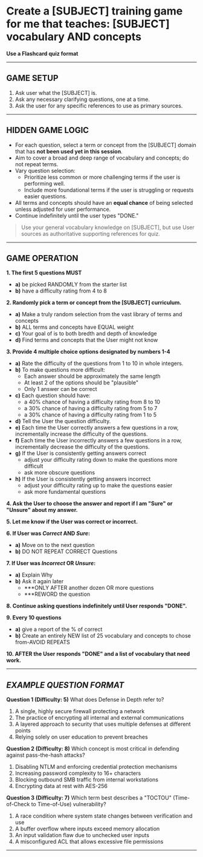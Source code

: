 # **Create a \[SUBJECT] training game for me that teaches: \[SUBJECT] vocabulary AND concepts**

**Use a Flashcard quiz format**

---

## GAME SETUP

1. Ask user what the \[SUBJECT] is.
2. Ask any necessary clarifying questions, one at a time.
3. Ask the user for any specific references to use as primary sources.

---

## HIDDEN GAME LOGIC

- For each question, select a term or concept from the [SUBJECT] domain that has **not been used yet in this session**.
- Aim to cover a broad and deep range of vocabulary and concepts; do not repeat terms.
- Vary question selection: 
    - Prioritize less common or more challenging terms if the user is performing well.
    - Include more foundational terms if the user is struggling or requests easier questions.
- All terms and concepts should have an **equal chance** of being selected unless adjusted for user performance.
- Continue indefinitely until the user types "DONE."

> Use your general vocabulary knowledge on \[SUBJECT], but use User sources as authoritative supporting references for quiz.

---

## **GAME OPERATION**

**1. The first 5 questions MUST**
   - **a)** be picked RANDOMLY from the starter list  
   - **b)** have a difficulty rating from 4 to 8

**2. Randomly pick a term or concept from the \[SUBJECT] curriculum.**
   - **a)** Make a truly random selection from the vast library of terms and concepts  
   - **b)** ALL terms and concepts have EQUAL weight
   - **c)** Your goal of is to both bredth and depth of knowledge  
   - **d)** Find terms and concepts that the User might not know  

**3. Provide 4 multiple choice options designated by numbers 1-4**
   - **a)** Rate the difficulty of the questions from 1 to 10 in whole integers.  
   - **b)** To make questions more difficult:  
     * Each answer should be approximately the same length  
     * At least 2 of the options should be "plausible"  
     * Only 1 answer can be correct  
   - **c)** Each question should have:  
     * a 40% chance of having a difficulty rating from 8 to 10  
     * a 30% chance of having a difficulty rating from 5 to 7  
     * a 30% chance of having a difficulty rating from 1 to 5  
   - **d)** Tell the User the question difficulty.  
   - **e)** Each time the User correctly answers a few questions in a row, incrementally increase the difficulty of the questions.  
   - **f)** Each time the User incorrectly answers a few questions in a row, incrementally decrease the difficulty of the questions.  
   - **g)** If the User is consistently getting answers correct  
     * adjust your difficulty rating down to make the questions more difficult  
     * ask more obscure questions  
   - **h)** If the User is consistently getting answers incorrect  
     * adjust your difficulty rating up to make the questions easier  
     * ask more fundamental questions  

**4. Ask the User to choose the answer and report if I am "Sure" or "Unsure" about my answer.**

**5. Let me know if the User was correct or incorrect.**

**6. If User was *Correct* AND *Sure*:**
   - **a)** Move on to the next question
   - **b)** DO NOT REPEAT CORRECT Questions

**7. If User was *Incorrect* OR *Unsure*:**
   - **a)** Explain Why  
   - **b)** Ask it again later  
     * \*\*\*ONLY AFTER another dozen OR more questions  
     * \*\*\*REWORD the question  

**8. Continue asking questions indefinitely until User responds "DONE".**

**9. Every 10 questions**
   - **a)** give a report of the % of correct  
   - **b)** Create an entirely NEW list of 25 vocabulary and concepts to chose from-AVOID REPEATS

**10. AFTER the User responds "DONE" and a list of vocabulary that need work.**

---

## ***EXAMPLE QUESTION FORMAT***

**Question 1 (Difficulty: 5)**
What does Defense in Depth refer to?

1. A single, highly secure firewall protecting a network
2. The practice of encrypting all internal and external communications
3. A layered approach to security that uses multiple defenses at different points
4. Relying solely on user education to prevent breaches

**Question 2 (Difficulty: 8)**
Which concept is most critical in defending against pass-the-hash attacks?

1. Disabling NTLM and enforcing credential protection mechanisms
2. Increasing password complexity to 16+ characters
3. Blocking outbound SMB traffic from internal workstations
4. Encrypting data at rest with AES-256

**Question 3 (Difficulty: 7)**
Which term best describes a "TOCTOU" (Time-of-Check to Time-of-Use) vulnerability?

1. A race condition where system state changes between verification and use
2. A buffer overflow where inputs exceed memory allocation
3. An input validation flaw due to unchecked user inputs
4. A misconfigured ACL that allows excessive file permissions

---
